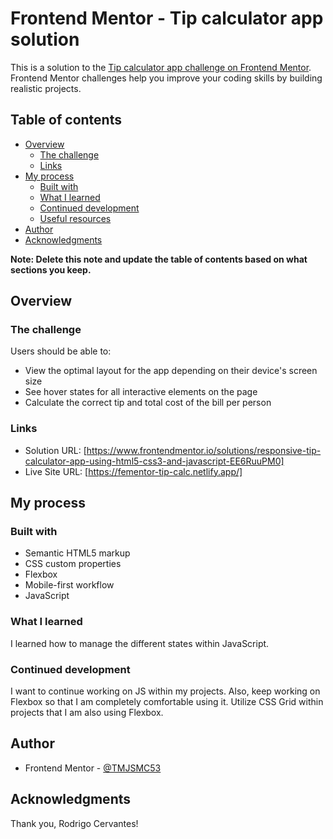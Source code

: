 # Frontend Mentor - Tip calculator app solution

This is a solution to the [Tip calculator app challenge on Frontend Mentor](https://www.frontendmentor.io/challenges/tip-calculator-app-ugJNGbJUX). Frontend Mentor challenges help you improve your coding skills by building realistic projects.

## Table of contents

- [Overview](#overview)
  - [The challenge](#the-challenge)
  - [Links](#links)
- [My process](#my-process)
  - [Built with](#built-with)
  - [What I learned](#what-i-learned)
  - [Continued development](#continued-development)
  - [Useful resources](#useful-resources)
- [Author](#author)
- [Acknowledgments](#acknowledgments)

**Note: Delete this note and update the table of contents based on what sections you keep.**

## Overview

### The challenge

Users should be able to:

- View the optimal layout for the app depending on their device's screen size
- See hover states for all interactive elements on the page
- Calculate the correct tip and total cost of the bill per person

### Links

- Solution URL: [https://www.frontendmentor.io/solutions/responsive-tip-calculator-app-using-html5-css3-and-javascript-EE6RuuPM0]
- Live Site URL: [https://fementor-tip-calc.netlify.app/]

## My process

### Built with

- Semantic HTML5 markup
- CSS custom properties
- Flexbox
- Mobile-first workflow
- JavaScript

### What I learned

I learned how to manage the different states within JavaScript.

### Continued development

I want to continue working on JS within my projects. Also, keep working on Flexbox so that I am completely comfortable using it. Utilize CSS Grid within projects that I am also using Flexbox.

## Author

- Frontend Mentor - [@TMJSMC53](https://www.frontendmentor.io/profile/TMJSMC53)

## Acknowledgments

Thank you, Rodrigo Cervantes!
